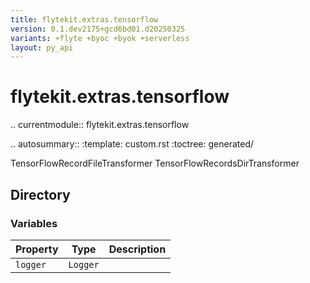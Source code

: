```yaml
---
title: flytekit.extras.tensorflow
version: 0.1.dev2175+gcd6bd01.d20250325
variants: +flyte +byoc +byok +serverless
layout: py_api
---
```


# flytekit.extras.tensorflow


.. currentmodule:: flytekit.extras.tensorflow

.. autosummary::
   :template: custom.rst
   :toctree: generated/

   TensorFlowRecordFileTransformer
   TensorFlowRecordsDirTransformer

## Directory

### Variables

| Property | Type | Description |
|-|-|-|
| `logger` | `Logger` |  |

